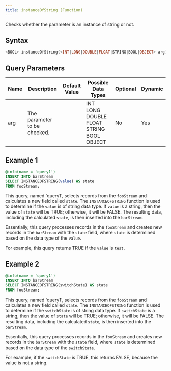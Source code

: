 ```yaml
---
title: instanceOfString (Function)
---
```


Checks whether the parameter is an instance of string or not.

## Syntax

```sql
<BOOL> instanceOfString(<INT|LONG|DOUBLE|FLOAT|STRING|BOOL|OBJECT> arg)
```

## Query Parameters

| Name | Description         | Default Value | Possible Data Types         | Optional | Dynamic |
|------|---------------------|---------------|-----------------------------|----------|---------|
| arg  | The parameter to be checked. |          | INT LONG DOUBLE FLOAT STRING BOOL OBJECT | No       | Yes     |

## Example 1

```sql
@info(name = 'query1')
INSERT INTO barStream
SELECT INSTANCEOFSTRING(value) AS state
FROM fooStream;
```

This query, named 'query1', selects records from the `fooStream` and calculates a new field called `state`. The `INSTANCEOFSTRING` function is used to determine if the `value` is of string data type. If `value` is a string, then the value of `state` will be TRUE; otherwise, it will be FALSE. The resulting data, including the calculated `state`, is then inserted into the `barStream`.

Essentially, this query processes records in the `fooStream` and creates new records in the `barStream` with the `state` field, where `state` is determined based on the data type of the `value`.

For example, this query returns TRUE if the `value` is `test`.

## Example 2

```sql
@info(name = 'query1')
INSERT INTO barStream
SELECT INSTANCEOFSTRING(switchState) AS state
FROM fooStream;
```

This query, named 'query1', selects records from the `fooStream` and calculates a new field called `state`. The `INSTANCEOFSTRING` function is used to determine if the `switchState` is of string data type. If `switchState` is a string, then the value of `state` will be TRUE; otherwise, it will be FALSE. The resulting data, including the calculated `state`, is then inserted into the `barStream`.

Essentially, this query processes records in the `fooStream` and creates new records in the `barStream` with the `state` field, where `state` is determined based on the data type of the `switchState`.

For example, if the `switchState` is TRUE, this returns FALSE, because the value is not a string.
